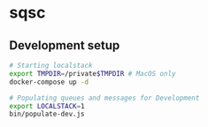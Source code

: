 # sqsc

## Development setup
```bash
# Starting localstack
export TMPDIR=/private$TMPDIR # MacOS only
docker-compose up -d

# Populating queues and messages for Development
export LOCALSTACK=1
bin/populate-dev.js
```
